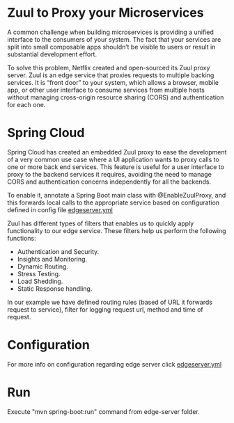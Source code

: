 
# Zuul to Proxy your Microservices

A common challenge when building microservices is providing a unified interface to the consumers of your system. The fact that your services are split into small composable apps shouldn’t be visible to users or result in substantial development effort.

To solve this problem, Netflix created and open-sourced its Zuul proxy server. Zuul is an edge service that proxies requests to multiple backing services. It is “front door” to your system, which allows a browser, mobile app, or other user interface to consume services from multiple hosts without managing cross-origin resource sharing (CORS) and authentication for each one.


# Spring Cloud
Spring Cloud has created an embedded Zuul proxy to ease the development of a very common use case where a UI application wants to proxy calls to one or more back end services. This feature is useful for a user interface to proxy to the backend services it requires, avoiding the need to manage CORS and authentication concerns independently for all the backends.

To enable it, annotate a Spring Boot main class with @EnableZuulProxy, and this forwards local calls to the appropriate service based on configuration defined in config file [edgeserver.yml](https://github.com/meta-magic/microservice_workshop/blob/master/config-files/edgeserver.yml)


Zuul has different types of filters that enables us to quickly apply functionality to our edge service. These filters help us perform the following functions:

- Authentication and Security.
- Insights and Monitoring.
- Dynamic Routing.
- Stress Testing.
- Load Shedding.
- Static Response handling.

In our example we have defined routing rules (based of URL it forwards request to service), filter for logging request url, method and time of request.

# Configuration 
For more info on configuration regarding edge server click [edgeserver.yml](https://github.com/meta-magic/microservice_workshop/blob/master/config-files/edgeserver.yml)

# Run
Execute "mvn spring-boot:run" command from edge-server folder. 

